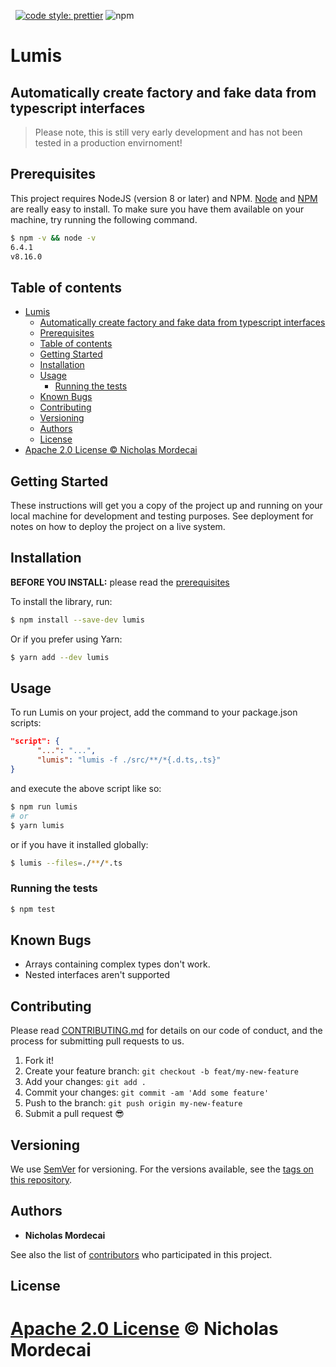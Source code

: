 [![<typescript>](https://badgen.net/badge/typescript/strict%20%F0%9F%92%AA/blue?icon=typescript)](https://www.typescriptlang.org/)
[![<megmut>](https://circleci.com/gh/megmut/lumis.svg?style=svg)](https://app.circleci.com/pipelines/github/megmut/lumis?branch=master)
[![code style: prettier](https://img.shields.io/badge/code_style-prettier-ff69b4.svg?style=flat-square)](https://github.com/prettier/prettier)
![npm](https://img.shields.io/npm/v/lumis?style=flat-square)

# Lumis
## Automatically create factory and fake data from typescript interfaces

> Please note, this is still very early development and has not been tested in a production envirnoment!

## Prerequisites

This project requires NodeJS (version 8 or later) and NPM.
[Node](http://nodejs.org/) and [NPM](https://npmjs.org/) are really easy to install.
To make sure you have them available on your machine,
try running the following command.

```sh
$ npm -v && node -v
6.4.1
v8.16.0
```

## Table of contents

- [Lumis](#lumis)
  - [Automatically create factory and fake data from typescript interfaces](#automatically-create-factory-and-fake-data-from-typescript-interfaces)
  - [Prerequisites](#prerequisites)
  - [Table of contents](#table-of-contents)
  - [Getting Started](#getting-started)
  - [Installation](#installation)
  - [Usage](#usage)
    - [Running the tests](#running-the-tests)
  - [Known Bugs](#known-bugs)
  - [Contributing](#contributing)
  - [Versioning](#versioning)
  - [Authors](#authors)
  - [License](#license)
- [Apache 2.0 License © Nicholas Mordecai](#apache-20-license--nicholas-mordecai)

## Getting Started

These instructions will get you a copy of the project up and running on your local machine for development and testing purposes. See deployment for notes on how to deploy the project on a live system.

## Installation

**BEFORE YOU INSTALL:** please read the [prerequisites](#prerequisites)


To install the library, run:

```sh
$ npm install --save-dev lumis
```

Or if you prefer using Yarn:

```sh
$ yarn add --dev lumis
```

## Usage

To run Lumis on your project, add the command to your package.json scripts:

```json 
"script": {
      "...": "...",
      "lumis": "lumis -f ./src/**/*{.d.ts,.ts}"
}
```
and execute the above script like so:

```sh
$ npm run lumis
# or
$ yarn lumis
```

or if you have it installed globally:
```sh
$ lumis --files=./**/*.ts
```

### Running the tests

```sh
$ npm test
```

## Known Bugs
* Arrays containing complex types don't work.
* Nested interfaces aren't supported


## Contributing

Please read [CONTRIBUTING.md](CONTRIBUTING.md) for details on our code of conduct, and the process for submitting pull requests to us.

1.  Fork it!
2.  Create your feature branch: `git checkout -b feat/my-new-feature`
3.  Add your changes: `git add .`
4.  Commit your changes: `git commit -am 'Add some feature'`
5.  Push to the branch: `git push origin my-new-feature`
6.  Submit a pull request :sunglasses:

## Versioning

We use [SemVer](http://semver.org/) for versioning. For the versions available, see the [tags on this repository](https://github.com/megmut/lumis/tags).

## Authors

- **Nicholas Mordecai**

See also the list of [contributors](https://github.com/megmut/lumis/contributors) who participated in this project.

## License

[Apache 2.0 License](https://www.apache.org/licenses/LICENSE-2.0) © Nicholas Mordecai
=======